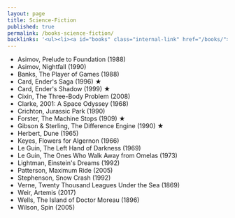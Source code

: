 ```yaml
---
layout: page
title: Science-Fiction
published: true
permalink: /books-science-fiction/
backlinks: '<ul><li><a id="books" class="internal-link" href="/books/">Books</a></li></ul>'
---
```


* Asimov, Prelude to Foundation (1988)
* Asimov, Nightfall (1990)
* Banks, The Player of Games (1988)
* Card, Ender's Saga (1996) ★
* Card, Ender's Shadow (1999) ★
* Cixin, The Three-Body Problem (2008)
* Clarke, 2001: A Space Odyssey (1968)
* Crichton, Jurassic Park (1990)
* Forster, The Machine Stops (1909) ★
* Gibson & Sterling, The Difference Engine (1990) ★
* Herbert, Dune (1965)
* Keyes, Flowers for Algernon (1966)
* Le Guin, The Left Hand of Darkness (1969)
* Le Guin, The Ones Who Walk Away from Omelas (1973)
* Lightman, Einstein's Dreams (1992)
* Patterson, Maximum Ride (2005)
* Stephenson, Snow Crash (1992)
* Verne, Twenty Thousand Leagues Under the Sea (1869)
* Weir, Artemis (2017)
* Wells, The Island of Doctor Moreau (1896)
* Wilson, Spin (2005)
